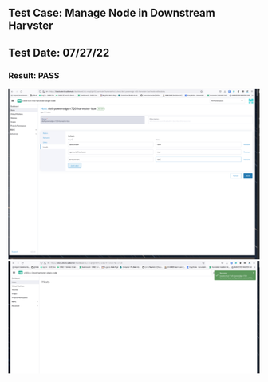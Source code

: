 ## Test Case: Manage Node in Downstream Harvster
## Test Date: 07/27/22
### Result: PASS

![ex-1](./imgs/int-4-manage-node-downstream-harvester.png)
![ex-2](./imgs/int-4-manage-node-downstream-harvester-two.png)